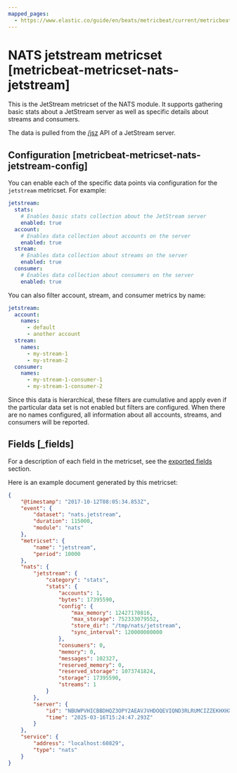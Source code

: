```yaml
---
mapped_pages:
  - https://www.elastic.co/guide/en/beats/metricbeat/current/metricbeat-metricset-nats-jetstream.html
---
```


<!-- This file is generated! See scripts/docs_collector.py -->

# NATS jetstream metricset [metricbeat-metricset-nats-jetstream]

This is the JetStream metricset of the NATS module. It supports gathering basic stats about a JetStream server as well as specific details about streams and consumers.

The data is pulled from the [/jsz](https://docs.nats.io/running-a-nats-service/nats_admin/monitoring#jetstream-information-jsz) API of a JetStream server.

## Configuration [metricbeat-metricset-nats-jetstream-config]

You can enable each of the specific data points via configuration for the `jetstream` metricset. For example:

```yaml
jetstream:
  stats:
    # Enables basic stats collection about the JetStream server
    enabled: true
  account:
    # Enables data collection about accounts on the server 
    enabled: true
  stream:
    # Enables data collection about streams on the server 
    enabled: true
  consumer:
    # Enables data collection about consumers on the server 
    enabled: true
```

You can also filter account, stream, and consumer metrics by name:

```yaml
jetstream:
  account:
    names:
      - default
      - another account
  stream:
    names:
      - my-stream-1
      - my-stream-2
  consumer:
    names:
      - my-stream-1-consumer-1
      - my-stream-1-consumer-2
```

Since this data is hierarchical, these filters are cumulative and apply even if the particular data set is not enabled but filters are configured. When there are no names configured, all information about all accounts, streams, and consumers will be reported.

## Fields [_fields]

For a description of each field in the metricset, see the [exported fields](/reference/metricbeat/exported-fields-nats.md) section.

Here is an example document generated by this metricset:

```json
{
    "@timestamp": "2017-10-12T08:05:34.853Z",
    "event": {
        "dataset": "nats.jetstream",
        "duration": 115000,
        "module": "nats"
    },
    "metricset": {
        "name": "jetstream",
        "period": 10000
    },
    "nats": {
        "jetstream": {
            "category": "stats",
            "stats": {
                "accounts": 1,
                "bytes": 17395590,
                "config": {
                    "max_memory": 12427170816,
                    "max_storage": 752333079552,
                    "store_dir": "/tmp/nats/jetstream",
                    "sync_interval": 120000000000
                },
                "consumers": 0,
                "memory": 0,
                "messages": 102327,
                "reserved_memory": 0,
                "reserved_storage": 1073741824,
                "storage": 17395590,
                "streams": 1
            }
        },
        "server": {
            "id": "NBUWPVHICBBDHQZ3OPY2AEAVJVHDOQEVIQND3RLRUMCIZZEKHXHX5GDW",
            "time": "2025-03-16T15:24:47.293Z"
        }
    },
    "service": {
        "address": "localhost:60829",
        "type": "nats"
    }
}
```
